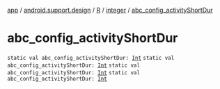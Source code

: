 [app](../../../index.md) / [android.support.design](../../index.md) / [R](../index.md) / [integer](index.md) / [abc_config_activityShortDur](.)

# abc_config_activityShortDur

`static val abc_config_activityShortDur: `[`Int`](https://kotlinlang.org/api/latest/jvm/stdlib/kotlin/-int/index.html)
`static val abc_config_activityShortDur: `[`Int`](https://kotlinlang.org/api/latest/jvm/stdlib/kotlin/-int/index.html)
`static val abc_config_activityShortDur: `[`Int`](https://kotlinlang.org/api/latest/jvm/stdlib/kotlin/-int/index.html)
`static val abc_config_activityShortDur: `[`Int`](https://kotlinlang.org/api/latest/jvm/stdlib/kotlin/-int/index.html)